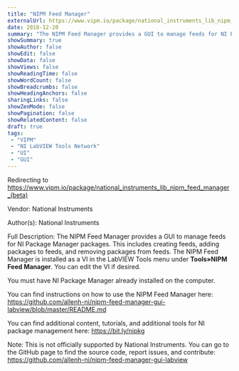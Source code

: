 ```yaml
---
title: "NIPM Feed Manager"
externalUrl: https://www.vipm.io/package/national_instruments_lib_nipm_feed_manager_(beta)
date: 2018-12-20
summary: "The NIPM Feed Manager provides a GUI to manage feeds for NI Package Manager packages."
showSummary: true
showAuthor: false
showEdit: false
showData: false
showViews: false
showReadingTime: false
showWordCount: false
showBreadcrumbs: false
showHeadingAnchors: false
sharingLinks: false
showZenMode: false
showPagination: false
showRelatedContent: false
draft: true
tags:
 - "VIPM"
 - "NI LabVIEW Tools Network"
 - "UI"
 - "GUI"
---
```


Redirecting to https://www.vipm.io/package/national_instruments_lib_nipm_feed_manager_(beta)

Vendor: National Instruments

Author(s): National Instruments
 
Full Description:
The NIPM Feed Manager provides a GUI to manage feeds for NI Package Manager packages.  This includes creating feeds, adding packages to feeds, and removing packages from feeds.  The NIPM Feed Manager is installed as a VI in the LabVIEW Tools menu under **Tools»NIPM Feed Manager**.  You can edit the VI if desired.

You must have NI Package Manager already installed on the computer.

You can find instructions on how to use the NIPM Feed Manager here:
https://github.com/allenh-ni/nipm-feed-manager-gui-labview/blob/master/README.md

You can find additional content, tutorials, and additional tools for NI package management here:
https://bit.ly/nipkg

Note: This is not officially supported by National Instruments.  You can go to the GitHub page to find the source code, report issues, and contribute:
https://github.com/allenh-ni/nipm-feed-manager-gui-labview